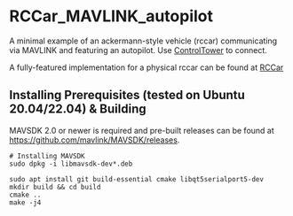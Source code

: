 # RCCar_MAVLINK_autopilot
A minimal example of an ackermann-style vehicle (rccar) communicating via MAVLINK and featuring an autopilot.
Use [ControlTower](https://github.com/RISE-Dependable-Transport-Systems/ControlTower) to connect.

A fully-featured implementation for a physical rccar can be found at [RCCar](https://github.com/RISE-Dependable-Transport-Systems/RCCar)

## Installing Prerequisites (tested on Ubuntu 20.04/22.04) & Building
MAVSDK 2.0 or newer is required and pre-built releases can be found at https://github.com/mavlink/MAVSDK/releases. 

    # Installing MAVSDK
    sudo dpkg -i libmavsdk-dev*.deb

    sudo apt install git build-essential cmake libqt5serialport5-dev
    mkdir build && cd build
    cmake ..
    make -j4
